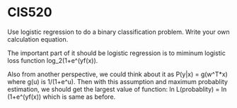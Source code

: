 # CIS520
Use logistic regression to do a binary classification problem. Write your own calculation equation. 


The important part of it should be logistic regression is to miminum logistic loss function log_2(1+e^(yf(x)). 

Also from another perspective, we could think about it as P(y|x) = g(w^T*x) where g(u) is 1/(1+e^u). Then with this assumption and maximum probablity estimation, we should get the largest value of function: ln L(probablity) = ln (1+e^(yf(x)) which is same as before.
